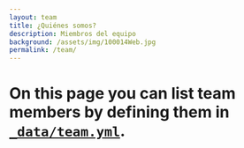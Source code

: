 ```yaml
---
layout: team
title: ¿Quiénes somos?
description: Miembros del equipo
background: /assets/img/100014Web.jpg
permalink: /team/
---
```


# On this page you can list team members by defining them in [`_data/team.yml`](https://github.com/Cribio/Cribio.github.io/blob/master/_data/team.yml).

